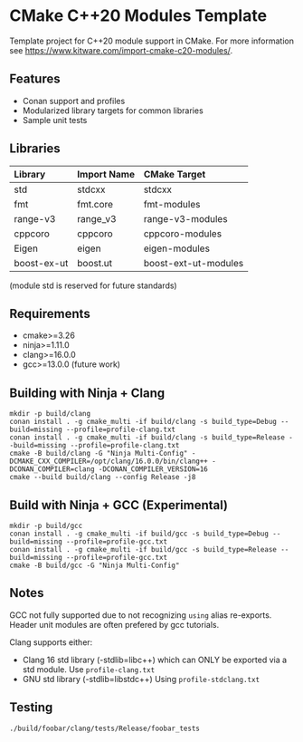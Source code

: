 # CMake C++20 Modules Template

Template project for C++20 module support in CMake. For more information see https://www.kitware.com/import-cmake-c20-modules/.

## Features

* Conan support and profiles
* Modularized library targets for common libraries
* Sample unit tests

## Libraries

| Library     | Import Name   | CMake Target         |
|:------------|:--------------|:---------------------|
| std         | stdcxx        | stdcxx               |
| fmt         | fmt.core      | fmt-modules          |
| range-v3    | range_v3      | range-v3-modules     |
| cppcoro     | cppcoro       | cppcoro-modules      |
| Eigen       | eigen         | eigen-modules        |
| boost-ex-ut | boost.ut      | boost-ext-ut-modules |

(module std is reserved for future standards)

## Requirements

* cmake>=3.26
* ninja>=1.11.0
* clang>=16.0.0
* gcc>=13.0.0 (future work)

## Building with Ninja + Clang
```
mkdir -p build/clang
conan install . -g cmake_multi -if build/clang -s build_type=Debug --build=missing --profile=profile-clang.txt
conan install . -g cmake_multi -if build/clang -s build_type=Release --build=missing --profile=profile-clang.txt
cmake -B build/clang -G "Ninja Multi-Config" -DCMAKE_CXX_COMPILER=/opt/clang/16.0.0/bin/clang++ -DCONAN_COMPILER=clang -DCONAN_COMPILER_VERSION=16
cmake --build build/clang --config Release -j8
```

## Build with Ninja + GCC (Experimental)
```
mkdir -p build/gcc
conan install . -g cmake_multi -if build/gcc -s build_type=Debug --build=missing --profile=profile-gcc.txt
conan install . -g cmake_multi -if build/gcc -s build_type=Release --build=missing --profile=profile-gcc.txt
cmake -B build/gcc -G "Ninja Multi-Config"
```

## Notes

GCC not fully supported due to not recognizing `using` alias re-exports. Header unit modules are often prefered by gcc tutorials.

Clang supports either:

* Clang 16 std library (-stdlib=libc++) which can ONLY be exported via a std module. Use `profile-clang.txt`
* GNU std library (-stdlib=libstdc++) Using `profile-stdclang.txt`


## Testing
```
./build/foobar/clang/tests/Release/foobar_tests
```
